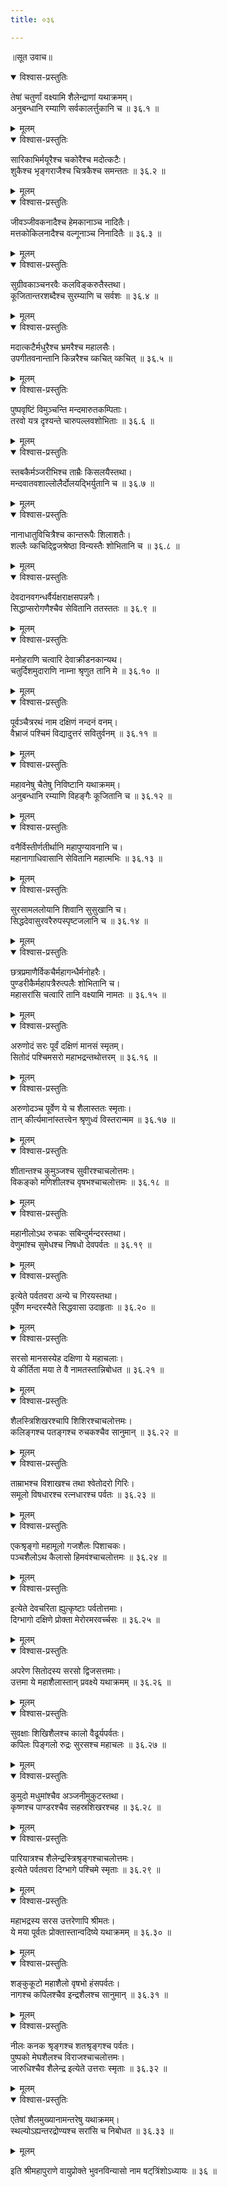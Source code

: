 ```yaml
---
title: ०३६

---
```

॥सूत उवाच॥


<details open><summary>विश्वास-प्रस्तुतिः</summary>

तेषां चतुर्णां वक्ष्यामि शैलेन्द्राणां यथाक्रमम्।  
अनुबन्धानि रम्याणि सर्वकालर्त्तुकानि च ॥ ३६.१ ॥
</details>

<details><summary>मूलम्</summary>

तेषां चतुर्णां वक्ष्यामि शैलेन्द्राणां यथाक्रमम्।  
अनुबन्धानि रम्याणि सर्वकालर्त्तुकानि च ॥ ३६.१ ॥
</details>


<details open><summary>विश्वास-प्रस्तुतिः</summary>

सारिकाभिर्मयूरैश्च चकोरैश्च मदोत्कटैः।  
शुकैश्च भृङ्गराजैश्च चित्रकैश्च समन्ततः ॥ ३६.२ ॥
</details>

<details><summary>मूलम्</summary>

सारिकाभिर्मयूरैश्च चकोरैश्च मदोत्कटैः।  
शुकैश्च भृङ्गराजैश्च चित्रकैश्च समन्ततः ॥ ३६.२ ॥
</details>


<details open><summary>विश्वास-प्रस्तुतिः</summary>

जीवञ्जीवकनादैश्च हेमकानाञ्च नादितैः।  
मत्तकोकिलनादैश्च वल्गूनाञ्च निनादितैः ॥ ३६.३ ॥
</details>

<details><summary>मूलम्</summary>

जीवञ्जीवकनादैश्च हेमकानाञ्च नादितैः।  
मत्तकोकिलनादैश्च वल्गूनाञ्च निनादितैः ॥ ३६.३ ॥
</details>


<details open><summary>विश्वास-प्रस्तुतिः</summary>

सुग्रीवकाञ्चनरवैः कलविङ्करुतैस्तथा।  
कूजितान्तरशब्दैश्च सुरम्याणि च सर्वशः ॥ ३६.४ ॥
</details>

<details><summary>मूलम्</summary>

सुग्रीवकाञ्चनरवैः कलविङ्करुतैस्तथा।  
कूजितान्तरशब्दैश्च सुरम्याणि च सर्वशः ॥ ३६.४ ॥
</details>


<details open><summary>विश्वास-प्रस्तुतिः</summary>

मदात्कटैर्मधुरैश्च भ्रमरैश्च महालसैः।  
उपगीतवनान्तानि किन्नरैश्च व्कचित् व्कचित् ॥ ३६.५ ॥
</details>

<details><summary>मूलम्</summary>

मदात्कटैर्मधुरैश्च भ्रमरैश्च महालसैः।  
उपगीतवनान्तानि किन्नरैश्च व्कचित् व्कचित् ॥ ३६.५ ॥
</details>


<details open><summary>विश्वास-प्रस्तुतिः</summary>

पुष्पवृष्टिं विमुञ्चन्ति मन्दमारुतकम्पिताः।  
तरवो यत्र दृश्यन्ते चारुपल्लवशोभिताः ॥ ३६.६ ॥
</details>

<details><summary>मूलम्</summary>

पुष्पवृष्टिं विमुञ्चन्ति मन्दमारुतकम्पिताः।  
तरवो यत्र दृश्यन्ते चारुपल्लवशोभिताः ॥ ३६.६ ॥
</details>


<details open><summary>विश्वास-प्रस्तुतिः</summary>

स्तबकैर्मञ्जरीभिश्च ताम्रैः किसलयैस्तथा।  
मन्दवातवशाल्लोलैर्दोलयद्भिर्युतानि च ॥ ३६.७ ॥
</details>

<details><summary>मूलम्</summary>

स्तबकैर्मञ्जरीभिश्च ताम्रैः किसलयैस्तथा।  
मन्दवातवशाल्लोलैर्दोलयद्भिर्युतानि च ॥ ३६.७ ॥
</details>


<details open><summary>विश्वास-प्रस्तुतिः</summary>

नानाधातुविचित्रैश्च कान्तरूपैः शिलाशतैः।  
शल्लैः व्कचिद्द्विजश्रेष्ठा विन्यस्तैः शोभितानि च ॥ ३६.८ ॥
</details>

<details><summary>मूलम्</summary>

नानाधातुविचित्रैश्च कान्तरूपैः शिलाशतैः।  
शल्लैः व्कचिद्द्विजश्रेष्ठा विन्यस्तैः शोभितानि च ॥ ३६.८ ॥
</details>


<details open><summary>विश्वास-प्रस्तुतिः</summary>

देवदानवगन्धर्वैर्यक्षराक्षसपन्नगैः।  
सिद्धाप्सरोगणैश्चैव सेवितानि ततस्ततः ॥ ३६.९ ॥
</details>

<details><summary>मूलम्</summary>

देवदानवगन्धर्वैर्यक्षराक्षसपन्नगैः।  
सिद्धाप्सरोगणैश्चैव सेवितानि ततस्ततः ॥ ३६.९ ॥
</details>


<details open><summary>विश्वास-प्रस्तुतिः</summary>

मनोहराणि चत्वारि देवाक्रीडनकान्यथ।  
चतुर्दिशमुदाराणि नाम्ना श्रृणुत तानि मे ॥ ३६.१० ॥
</details>

<details><summary>मूलम्</summary>

मनोहराणि चत्वारि देवाक्रीडनकान्यथ।  
चतुर्दिशमुदाराणि नाम्ना श्रृणुत तानि मे ॥ ३६.१० ॥
</details>


<details open><summary>विश्वास-प्रस्तुतिः</summary>

पूर्वञ्चैत्ररथं नाम दक्षिणं नन्दनं वनम्।  
वैभ्राजं पश्चिमं विद्यादुत्तरं सवितुर्वनम् ॥ ३६.११ ॥
</details>

<details><summary>मूलम्</summary>

पूर्वञ्चैत्ररथं नाम दक्षिणं नन्दनं वनम्।  
वैभ्राजं पश्चिमं विद्यादुत्तरं सवितुर्वनम् ॥ ३६.११ ॥
</details>


<details open><summary>विश्वास-प्रस्तुतिः</summary>

महावनेषु चैतेषु निविष्टानि यथाक्रमम्।  
अनुबन्धानि रम्याणि विहङ्गैः कूजितानि च ॥ ३६.१२ ॥
</details>

<details><summary>मूलम्</summary>

महावनेषु चैतेषु निविष्टानि यथाक्रमम्।  
अनुबन्धानि रम्याणि विहङ्गैः कूजितानि च ॥ ३६.१२ ॥
</details>


<details open><summary>विश्वास-प्रस्तुतिः</summary>

वनैर्विस्तीर्णतीर्थानि महापुण्यावनानि च।  
महानागाधिवासानि सेवितानि महात्मभिः ॥ ३६.१३ ॥
</details>

<details><summary>मूलम्</summary>

वनैर्विस्तीर्णतीर्थानि महापुण्यावनानि च।  
महानागाधिवासानि सेवितानि महात्मभिः ॥ ३६.१३ ॥
</details>


<details open><summary>विश्वास-प्रस्तुतिः</summary>

सुरसामललोयानि शिवानि सुसुखानि च।  
सिद्धदेवासुरवरैरुपस्पृष्टजलानि च ॥ ३६.१४ ॥
</details>

<details><summary>मूलम्</summary>

सुरसामललोयानि शिवानि सुसुखानि च।  
सिद्धदेवासुरवरैरुपस्पृष्टजलानि च ॥ ३६.१४ ॥
</details>


<details open><summary>विश्वास-प्रस्तुतिः</summary>

छत्रप्रमाणैर्विकचैर्महागन्धैर्मनोहरैः।  
पुण्डरीकैर्महापत्रैरुत्पलैः शोभितानि च।  
महासरांसि चत्वारि तानि वक्ष्यामि नामतः ॥ ३६.१५ ॥
</details>

<details><summary>मूलम्</summary>

छत्रप्रमाणैर्विकचैर्महागन्धैर्मनोहरैः।  
पुण्डरीकैर्महापत्रैरुत्पलैः शोभितानि च।  
महासरांसि चत्वारि तानि वक्ष्यामि नामतः ॥ ३६.१५ ॥
</details>


<details open><summary>विश्वास-प्रस्तुतिः</summary>

अरुणोदं सरः पूर्वं दक्षिणं मानसं स्मृतम्।  
सितोदं पश्चिमसरो महाभद्रन्तथोत्तरम् ॥ ३६.१६ ॥
</details>

<details><summary>मूलम्</summary>

अरुणोदं सरः पूर्वं दक्षिणं मानसं स्मृतम्।  
सितोदं पश्चिमसरो महाभद्रन्तथोत्तरम् ॥ ३६.१६ ॥
</details>


<details open><summary>विश्वास-प्रस्तुतिः</summary>

अरुणोदञ्च पूर्वेण ये च शैलास्ततः स्मृताः।  
तान् कीर्त्यमानांस्तत्त्वेन श्रृणुध्वं विस्तरान्मम ॥ ३६.१७ ॥
</details>

<details><summary>मूलम्</summary>

अरुणोदञ्च पूर्वेण ये च शैलास्ततः स्मृताः।  
तान् कीर्त्यमानांस्तत्त्वेन श्रृणुध्वं विस्तरान्मम ॥ ३६.१७ ॥
</details>


<details open><summary>विश्वास-प्रस्तुतिः</summary>

शीतान्तश्च कुमुञ्जश्च सुवीरश्चाचलोत्तमः।  
विकङ्को मणिशीलश्च वृषभश्चाचलोत्तमः ॥ ३६.१८ ॥
</details>

<details><summary>मूलम्</summary>

शीतान्तश्च कुमुञ्जश्च सुवीरश्चाचलोत्तमः।  
विकङ्को मणिशीलश्च वृषभश्चाचलोत्तमः ॥ ३६.१८ ॥
</details>

<details open><summary>विश्वास-प्रस्तुतिः</summary>

महानीलोऽथ रुचकः सबिन्दुर्मन्दरस्तथा।  
वेणुमांश्च सुमेधश्च निषधो देवपर्वतः ॥ ३६.१९ ॥
</details>

<details><summary>मूलम्</summary>

महानीलोऽथ रुचकः सबिन्दुर्मन्दरस्तथा।  
वेणुमांश्च सुमेधश्च निषधो देवपर्वतः ॥ ३६.१९ ॥
</details>


<details open><summary>विश्वास-प्रस्तुतिः</summary>

इत्येते पर्वतवरा अन्ये च गिरयस्तथा।  
पूर्वेण मन्दरस्यैते सिद्धवासा उदाहृताः ॥ ३६.२० ॥
</details>

<details><summary>मूलम्</summary>

इत्येते पर्वतवरा अन्ये च गिरयस्तथा।  
पूर्वेण मन्दरस्यैते सिद्धवासा उदाहृताः ॥ ३६.२० ॥
</details>

<details open><summary>विश्वास-प्रस्तुतिः</summary>

सरसो मानसस्येह दक्षिणा ये महाचलाः।  
ये कीर्तिता मया ते वै नामतस्तान्निबोधत ॥ ३६.२१ ॥
</details>

<details><summary>मूलम्</summary>

सरसो मानसस्येह दक्षिणा ये महाचलाः।  
ये कीर्तिता मया ते वै नामतस्तान्निबोधत ॥ ३६.२१ ॥
</details>


<details open><summary>विश्वास-प्रस्तुतिः</summary>

शैलस्त्रिशिखरश्चापि शिशिरश्चाचलोत्तमः।  
कलिङ्गश्च पतङ्गश्च रुचकश्चैव सानुमान् ॥ ३६.२२ ॥
</details>

<details><summary>मूलम्</summary>

शैलस्त्रिशिखरश्चापि शिशिरश्चाचलोत्तमः।  
कलिङ्गश्च पतङ्गश्च रुचकश्चैव सानुमान् ॥ ३६.२२ ॥
</details>


<details open><summary>विश्वास-प्रस्तुतिः</summary>

ताम्राभश्च विशाखश्च तथा श्वेतोदरो गिरिः।  
समूलो विषधारश्च रत्नधारश्च पर्वतः ॥ ३६.२३ ॥
</details>

<details><summary>मूलम्</summary>

ताम्राभश्च विशाखश्च तथा श्वेतोदरो गिरिः।  
समूलो विषधारश्च रत्नधारश्च पर्वतः ॥ ३६.२३ ॥
</details>


<details open><summary>विश्वास-प्रस्तुतिः</summary>

एकश्रृङ्गो महामूलो गजशैलः पिशाचकः।  
पञ्चशैलोऽथ कैलासो हिमवंश्चाचलोत्तमः ॥ ३६.२४ ॥
</details>

<details><summary>मूलम्</summary>

एकश्रृङ्गो महामूलो गजशैलः पिशाचकः।  
पञ्चशैलोऽथ कैलासो हिमवंश्चाचलोत्तमः ॥ ३६.२४ ॥
</details>


<details open><summary>विश्वास-प्रस्तुतिः</summary>

इत्येते देवचरिता ह्युत्कृष्टाः पर्वतोत्तमाः।  
दिग्भागो दक्षिणे प्रोक्ता मेरोरमरवर्च्चसः ॥ ३६.२५ ॥
</details>

<details><summary>मूलम्</summary>

इत्येते देवचरिता ह्युत्कृष्टाः पर्वतोत्तमाः।  
दिग्भागो दक्षिणे प्रोक्ता मेरोरमरवर्च्चसः ॥ ३६.२५ ॥
</details>


<details open><summary>विश्वास-प्रस्तुतिः</summary>

अपरेण सितोदस्य सरसो द्विजसत्तमाः।  
उत्तमा ये महाशैलास्तान् प्रवक्ष्ये यथाक्रमम् ॥ ३६.२६ ॥
</details>

<details><summary>मूलम्</summary>

अपरेण सितोदस्य सरसो द्विजसत्तमाः।  
उत्तमा ये महाशैलास्तान् प्रवक्ष्ये यथाक्रमम् ॥ ३६.२६ ॥
</details>


<details open><summary>विश्वास-प्रस्तुतिः</summary>

सुवक्षाः शिखिशैलश्च कालो वैढूर्यपर्वतः।  
कपिलः पिङ्गलो रुद्रः सुरसश्च महाचलः ॥ ३६.२७ ॥
</details>

<details><summary>मूलम्</summary>

सुवक्षाः शिखिशैलश्च कालो वैढूर्यपर्वतः।  
कपिलः पिङ्गलो रुद्रः सुरसश्च महाचलः ॥ ३६.२७ ॥
</details>


<details open><summary>विश्वास-प्रस्तुतिः</summary>

कुमुदो मधुमांश्चैव अञ्जनीमुकुटस्तथा।  
कृष्णश्च पाण्डरश्चैव सहस्रशिखरश्चह ॥ ३६.२८ ॥
</details>

<details><summary>मूलम्</summary>

कुमुदो मधुमांश्चैव अञ्जनीमुकुटस्तथा।  
कृष्णश्च पाण्डरश्चैव सहस्रशिखरश्चह ॥ ३६.२८ ॥
</details>


<details open><summary>विश्वास-प्रस्तुतिः</summary>

पारियात्रश्च शैलेन्द्रस्त्रिश्रृङ्गश्चाचलोत्तमः।  
इत्येते पर्वतवरा दिग्भागे पश्चिमे स्मृताः ॥ ३६.२९ ॥
</details>

<details><summary>मूलम्</summary>

पारियात्रश्च शैलेन्द्रस्त्रिश्रृङ्गश्चाचलोत्तमः।  
इत्येते पर्वतवरा दिग्भागे पश्चिमे स्मृताः ॥ ३६.२९ ॥
</details>


<details open><summary>विश्वास-प्रस्तुतिः</summary>

महाभद्रस्य सरस उत्तरेणापि श्रीमतः।  
ये मया पूर्वतः प्रोक्तास्तान्वदिष्ये यथाक्रमम् ॥ ३६.३० ॥
</details>

<details><summary>मूलम्</summary>

महाभद्रस्य सरस उत्तरेणापि श्रीमतः।  
ये मया पूर्वतः प्रोक्तास्तान्वदिष्ये यथाक्रमम् ॥ ३६.३० ॥
</details>


<details open><summary>विश्वास-प्रस्तुतिः</summary>

शङ्कुकूटो महाशैलो वृषभो हंसपर्वतः।  
नागश्च कपिलश्चैव इन्द्रशैलश्च सानुमान् ॥ ३६.३१ ॥
</details>

<details><summary>मूलम्</summary>

शङ्कुकूटो महाशैलो वृषभो हंसपर्वतः।  
नागश्च कपिलश्चैव इन्द्रशैलश्च सानुमान् ॥ ३६.३१ ॥
</details>


<details open><summary>विश्वास-प्रस्तुतिः</summary>

नीलः कनक श्रृङ्गश्च शतश्रृङ्गश्च पर्वतः।  
पुष्पको मेघशैलश्च विराजश्चाचलोत्तमः।  
जारुधिश्चैव शैलेन्द्र इत्येते उत्तराः स्मृताः ॥ ३६.३२ ॥
</details>

<details><summary>मूलम्</summary>

नीलः कनक श्रृङ्गश्च शतश्रृङ्गश्च पर्वतः।  
पुष्पको मेघशैलश्च विराजश्चाचलोत्तमः।  
जारुधिश्चैव शैलेन्द्र इत्येते उत्तराः स्मृताः ॥ ३६.३२ ॥
</details>


<details open><summary>विश्वास-प्रस्तुतिः</summary>

एतेषां शैलमुख्यानामन्तरेषु यथाक्रमम्।  
स्थल्योऽह्यन्तरद्रोण्यश्च सरांसि च निबोधत ॥ ३६.३३ ॥
</details>

<details><summary>मूलम्</summary>

एतेषां शैलमुख्यानामन्तरेषु यथाक्रमम्।  
स्थल्योऽह्यन्तरद्रोण्यश्च सरांसि च निबोधत ॥ ३६.३३ ॥
</details>

इति श्रीमहापुराणे वायुप्रोक्ते भुवनविन्यासो नाम षट्‌त्रिंशोऽध्यायः ॥ ३६ ॥
